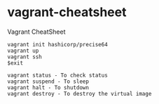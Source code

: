 # vagrant-cheatsheet
Vagrant CheatSheet

```
vagrant init hashicorp/precise64 
vagrant up
vagrant ssh
$exit

vagrant status - To check status
vagrant suspend - To sleep
vagrant halt - To shutdown
vagrant destroy - To destroy the virtual image

```

